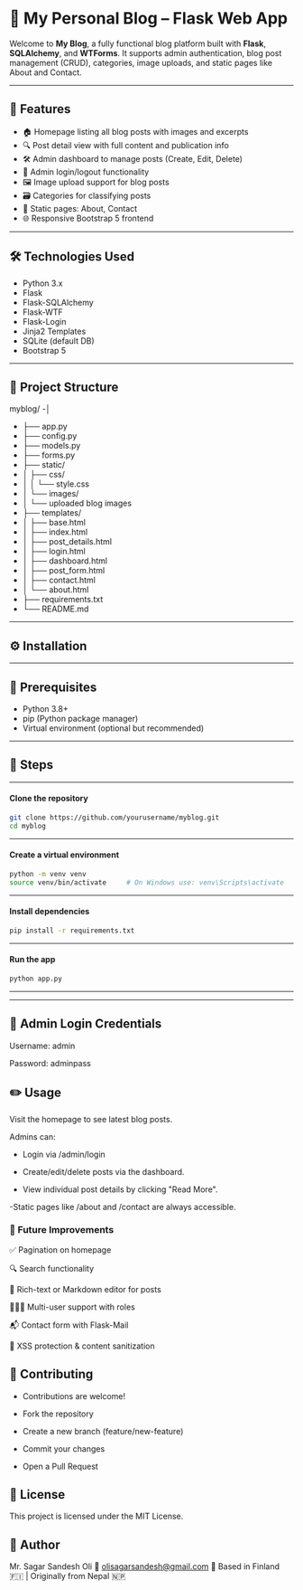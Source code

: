 # 📝 My Personal Blog – Flask Web App

Welcome to **My Blog**, a fully functional blog platform built with **Flask**, **SQLAlchemy**, and **WTForms**. It supports admin authentication, blog post management (CRUD), categories, image uploads, and static pages like About and Contact.

---

## 🚀 Features

- 🏠 Homepage listing all blog posts with images and excerpts
- 🔍 Post detail view with full content and publication info
- 🛠 Admin dashboard to manage posts (Create, Edit, Delete)
- 🔐 Admin login/logout functionality
- 🖼️ Image upload support for blog posts
- 🗃️ Categories for classifying posts
- 📄 Static pages: About, Contact
- 🌐 Responsive Bootstrap 5 frontend

---

## 🛠 Technologies Used

- Python 3.x
- Flask
- Flask-SQLAlchemy
- Flask-WTF
- Flask-Login
- Jinja2 Templates
- SQLite (default DB)
- Bootstrap 5

---

## 📁 Project Structure

myblog/
-│
- ├── app.py
- ├── config.py
- ├── models.py
- ├── forms.py
- ├── static/
- │ ├── css/
- │ │ └── style.css
- │ └── images/
- │ └── uploaded blog images
- ├── templates/
- │ ├── base.html
- │ ├── index.html
- │ ├── post_details.html
- │ ├── login.html
- │ ├── dashboard.html
- │ ├── post_form.html
- │ ├── contact.html
- │ └── about.html
- ├── requirements.txt
- └── README.md

---

## ⚙️ Installation
---
## 📌 Prerequisites

- Python 3.8+
- pip (Python package manager)
- Virtual environment (optional but recommended)
---
## 🧩 Steps

---
#### Clone the repository
```bash
git clone https://github.com/yourusername/myblog.git
cd myblog
```
---
####  Create a virtual environment
```bash
python -m venv venv
source venv/bin/activate     # On Windows use: venv\Scripts\activate
```
---
#### Install dependencies
```bash
pip install -r requirements.txt
```
---
#### Run the app
```bash
python app.py
```
---
---

## 🔐  Admin Login Credentials

Username: admin

Password: adminpass

## ✏️ Usage
Visit the homepage to see latest blog posts.

Admins can:

- Login via /admin/login

- Create/edit/delete posts via the dashboard.

- View individual post details by clicking "Read More".

-Static pages like /about and /contact are always accessible.

### 🧪 Future Improvements
✅ Pagination on homepage

🔍 Search functionality

🧾 Rich-text or Markdown editor for posts

🧑‍🤝‍🧑 Multi-user support with roles

📬 Contact form with Flask-Mail

🧼 XSS protection & content sanitization

## 🙋 Contributing
- Contributions are welcome!

- Fork the repository

- Create a new branch (feature/new-feature)

- Commit your changes

- Open a Pull Request

## 📝 License
This project is licensed under the MIT License.
## 👤 Author
Mr. Sagar Sandesh Oli
📧 olisagarsandesh@gmail.com
📍 Based in Finland 🇫🇮 | Originally from Nepal 🇳🇵
